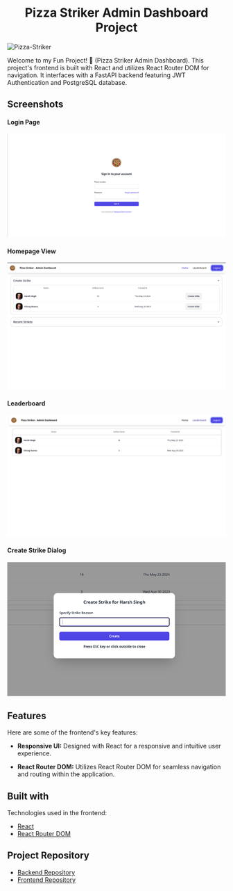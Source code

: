 <h1 align="center" id="title">Pizza Striker Admin Dashboard Project</h1>

![Pizza-Striker](https://socialify.git.ci/Saurabh254/pizza_striker_admin/image?description=1&font=Source%20Code%20Pro&forks=1&issues=1&language=1&name=1&owner=1&pattern=Solid&pulls=1&stargazers=1&theme=Auto)

<p id="description">Welcome to my Fun Project! 🍕 (Pizza Striker Admin Dashboard). This project's frontend is built with React and utilizes React Router DOM for navigation. It interfaces with a FastAPI backend featuring JWT Authentication and PostgreSQL database.</p>

<h2>Screenshots</h2>


#### Login Page
<img src="./public/login_page.png" alt="project-screenshot" width="700" />

#### Homepage View

<img src="./public/homepage.png" alt="project-screenshot" width="700" />

#### Leaderboard
<img src="./public/leaderboard.png" alt="project-screenshot" width="700" >

#### Create Strike Dialog
<img src="./public/create_strike_dialog.png" alt="project-screenshot" width="700" />

<h2>Features</h2>

Here are some of the frontend's key features:

- **Responsive UI:** Designed with React for a responsive and intuitive user experience.

- **React Router DOM:** Utilizes React Router DOM for seamless navigation and routing within the application.

<h2>Built with</h2>

Technologies used in the frontend:

- [React](https://reactjs.org/)
- [React Router DOM](https://reactrouter.com/)

<h2>Project Repository</h2>

- [Backend Repository](https://github.com/Saurabh254/pizza_striker_backend)
- [Frontend Repository](https://github.com/Saurabh254/pizza_striker_admin)
